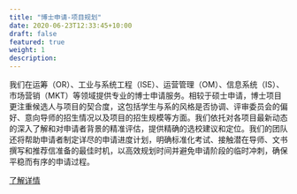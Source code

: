 ```yaml
---
title: "博士申请-项目规划"
date: 2020-06-23T12:33:45+10:00
draft: false
featured: true
weight: 1
description: 
---
```


我们在运筹（OR）、工业与系统工程（ISE）、运营管理（OM）、信息系统（IS）、市场营销（MKT）等领域提供专业的博士申请服务。相较于硕士申请，博士项目更注重候选人与项目的契合度，这包括学生与系的风格是否协调、评审委员会的偏好、意向导师的招生情况以及项目的招生规模等方面。我们依托对各项目最新动态的深入了解和对申请者背景的精准评估，提供精确的选校建议和定位。我们的团队还将帮助申请者制定详尽的申请进度计划，明确标准化考试、接触潜在导师、文书撰写和推荐信准备的最佳时机，以高效规划时间并避免申请阶段的临时冲刺，确保平稳而有序的申请过程。

[了解详情](https://www.weiyun.com/document?fileId=2233709020_dcb12385f0a739ae12b58dcd423dce4a_c78f93be-3ff5-4ff5-8dcb-df54e630a77c&officeType=pdf&tdsourcetag=s_weiyun_file)